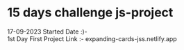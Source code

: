 # 15 days challenge js-project 
17-09-2023  Started Date :)-   
1st Day First Project Link :-  expanding-cards-jss.netlify.app

